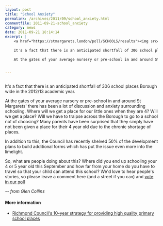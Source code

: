 ```yaml
---
layout: post
title: "School Anxiety"
permalink: /archives/2011/09/school_anxiety.html
commentfile: 2011-09-21-school_anxiety
category: news
date: 2011-09-21 18:14:14
excerpt: |
    <a href="https://stmargarets.london/poll/SCHOOLS/results"><img src="https://stmargarets.london/cgi-bin/poll.cgi?pollname=SCHOOLS&amp;action=image" class="right"  alt="" /></a>
    
    It's a fact that there is an anticipated shortfall of 306 school places Borough wide in the 2012/13 academic year.
    
    At the gates of your average nursery or pre-school in and around St Margarets' there has been a lot of discussion and anxiety surrounding schooling.  Where will we get a place for our little ones when they are 4? Will we get a place?  Will we have to traipse across the Borough to go to a school not of choosing? Many parents have been surprised that they simply have not been given a place for their 4 year old due to the chronic shortage of places.
    

---
```


<a href="https://stmargarets.london/poll/SCHOOLS/results"><img src="https://stmargarets.london/cgi-bin/poll.cgi?pollname=SCHOOLS&amp;action=image" class="right"  alt="" /></a>

It's a fact that there is an anticipated shortfall of 306 school places Borough wide in the 2012/13 academic year.

At the gates of your average nursery or pre-school in and around St Margarets' there has been a lot of discussion and anxiety surrounding schooling. Where will we get a place for our little ones when they are 4? Will we get a place? Will we have to traipse across the Borough to go to a school not of choosing? Many parents have been surprised that they simply have not been given a place for their 4 year old due to the chronic shortage of places.

In addition to this, the Council has recently shelved 50% of the development plans to build additional forms which has put the issue even more into the limelight.

So, what are people doing about this? Where did you end up schooling your 4 or 5 year old this September and how far from your home do you have to travel so that your child can attend this school? We'd love to hear people's stories, so please leave a comment here (and a street if you can) and [vote in our poll](/poll/SCHOOLS)

<cite>-- from Glen Collins</cite>

#### More information

-   [Richmond Council's 10-year strategy for providing high quality primary school places](http://cabnet.richmond.gov.uk/mgConvert2PDF.aspx?ID=23723)
